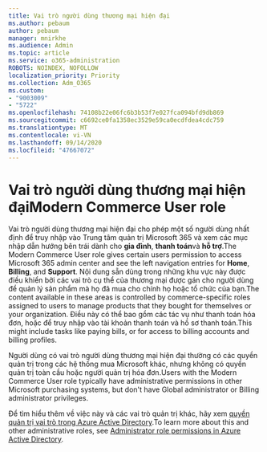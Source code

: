 ```yaml
---
title: Vai trò người dùng thương mại hiện đại
ms.author: pebaum
author: pebaum
manager: mnirkhe
ms.audience: Admin
ms.topic: article
ms.service: o365-administration
ROBOTS: NOINDEX, NOFOLLOW
localization_priority: Priority
ms.collection: Adm_O365
ms.custom:
- "9003009"
- "5722"
ms.openlocfilehash: 74108b22e06fc6b3b53f7e027fca094bfd9db869
ms.sourcegitcommit: c6692ce0fa1358ec3529e59ca0ecdfdea4cdc759
ms.translationtype: MT
ms.contentlocale: vi-VN
ms.lasthandoff: 09/14/2020
ms.locfileid: "47667072"
---
```

# <a name="modern-commerce-user-role"></a><span data-ttu-id="6b6df-102">Vai trò người dùng thương mại hiện đại</span><span class="sxs-lookup"><span data-stu-id="6b6df-102">Modern Commerce User role</span></span>

<span data-ttu-id="6b6df-103">Vai trò người dùng thương mại hiện đại cho phép một số người dùng nhất định để truy nhập vào Trung tâm quản trị Microsoft 365 và xem các mục nhập dẫn hướng bên trái dành cho **gia đình**, **thanh toán**và **hỗ trợ**.</span><span class="sxs-lookup"><span data-stu-id="6b6df-103">The Modern Commerce User role gives certain users permission to access Microsoft 365 admin center and see the left navigation entries for **Home**, **Billing**, and **Support**.</span></span> <span data-ttu-id="6b6df-104">Nội dung sẵn dùng trong những khu vực này được điều khiển bởi các vai trò cụ thể của thương mại được gán cho người dùng để quản lý sản phẩm mà họ đã mua cho chính họ hoặc tổ chức của bạn.</span><span class="sxs-lookup"><span data-stu-id="6b6df-104">The content available in these areas is controlled by commerce-specific roles assigned to users to manage products that they bought for themselves or your organization.</span></span> <span data-ttu-id="6b6df-105">Điều này có thể bao gồm các tác vụ như thanh toán hóa đơn, hoặc để truy nhập vào tài khoản thanh toán và hồ sơ thanh toán.</span><span class="sxs-lookup"><span data-stu-id="6b6df-105">This might include tasks like paying bills, or for access to billing accounts and billing profiles.</span></span>

<span data-ttu-id="6b6df-106">Người dùng có vai trò người dùng thương mại hiện đại thường có các quyền quản trị trong các hệ thống mua Microsoft khác, nhưng không có quyền quản trị toàn cầu hoặc người quản trị hóa đơn.</span><span class="sxs-lookup"><span data-stu-id="6b6df-106">Users with the Modern Commerce User role typically have administrative permissions in other Microsoft purchasing systems, but don't have Global administrator or Billing administrator privileges.</span></span>

<span data-ttu-id="6b6df-107">Để tìm hiểu thêm về việc này và các vai trò quản trị khác, hãy xem [quyền quản trị vai trò trong Azure Active Directory](https://docs.microsoft.com/azure/active-directory/users-groups-roles/directory-assign-admin-roles#modern-commerce-administrator).</span><span class="sxs-lookup"><span data-stu-id="6b6df-107">To learn more about this and other administrative roles, see [Administrator role permissions in Azure Active Directory](https://docs.microsoft.com/azure/active-directory/users-groups-roles/directory-assign-admin-roles#modern-commerce-administrator).</span></span>